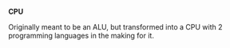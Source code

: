 **CPU**

Originally meant to be an ALU, but transformed into a CPU with 2 programming languages in the making for it.
